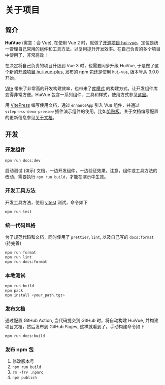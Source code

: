 # 关于项目

## 简介

**HuiVue** (寓意：会 Vue), 在使用 Vue 2 时，就做了[开源项目 hui-vue](https://github.com/henryhyn/hui-vue)，定位是统一管理自己常用的组件和工具方法，以复用提升开发效率。在自己负责的多个项目中使用了，非常高效！

在决定将自己负责的项目升级到 Vue 3 时，也需要同步升级 HuiVue, 于是做了这个新的[开源项目 hui-vue-plus](https://github.com/henryhyn/hui-vue-plus), 发布的 npm 包还是使用 `hui-vue`, 版本号从 3.0.0 开始。

[Vite](https://cn.vitejs.dev) 带来了非常高的开发构建效率，也带来了[库模式](https://cn.vitejs.dev/guide/build.html#library-mode) 的构建方式，让开发组件库变得非常方便。HuiVue 包含一系列组件、工具和样式，使用方式参见[这里](./getting-started.md)。

用 [VitePress](https://vitepress.dev/zh) 编写使用文档，通过 `enhanceApp` 引入 Vue 组件，并通过 `vitepress-demo-preview` 插件演示组件的使用，比如[剪贴板](../components/clipboard.md)。关于文档编写配置的更新信息参见[关于文档](./about-docs.md)。

## 开发

### 开发组件

```bash
npm run docs:dev
```

启动测试 (演示) 文档，一边开发组件，一边验证效果。注意，组件或工具方法的改动，需要执行 `npm run build`，才能在演示中生效。

### 开发工具方法

开发工具方法，使用 [vitest](https://cn.vitest.dev) 测试，命令如下

```bash
npm run test
```

### 统一代码风格

为了规范代码和文档，同时使用了 `prettier`, `lint`, 以及自己写的 `docs:format` (待完善)

```bash
npm run format
npm run lint
npm run docs:format
```

### 本地测试

```bash
npm run build
npm pack
npm install <your_path.tgz>
```

### 发布文档

通过配置 GitHub Action, 当代码提交到 GitHub 时，将自动构建 HuiVue, 并构建项目文档，然后发布到 GitHub Pages, 这样就看到了。手动构建命令如下

```bash
npm run docs:build
```

### 发布 npm 包

1. 修改版本号
2. `npm run build`
3. `rm -frv .npmrc`
4. `npm publish`

